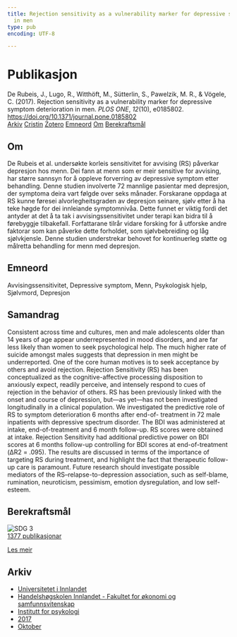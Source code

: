 ```yaml
---
title: Rejection sensitivity as a vulnerability marker for depressive symptom deterioration
  in men
type: pub
encoding: UTF-8

---
```

<h1>Publikasjon</h1>
<article id="csl-bib-container-E35QH29F" class="csl-bib-container">
  <div class="csl-bib-body"> <div class="csl-entry">De Rubeis, J., Lugo, R., Witthöft, M., Sütterlin, S., Pawelzik, M. R., &#38; Vögele, C. (2017). Rejection sensitivity as a vulnerability marker for depressive symptom deterioration in men. <i>PLOS ONE</i>, <i>12</i>(10), e0185802. <a href="https://doi.org/10.1371/journal.pone.0185802">https://doi.org/10.1371/journal.pone.0185802</a></div> </div>
  <div class="csl-bib-buttons">
    <a href="#taxonomy-article-E35QH29F" alt="archive" class="csl-bib-button">Arkiv</a>
    <a href="https://app.cristin.no/results/show.jsf?id=1507277" alt="Cristin" class="csl-bib-button">Cristin</a>
    <a href="http://zotero.org/groups/5881554/items/E35QH29F" alt="Zotero" class="csl-bib-button">Zotero</a>
    <a href="#keywords-article-E35QH29F" alt="keywords" class="csl-bib-button">Emneord</a>
    <a href="#about-article-E35QH29F" alt="about_pub" class="csl-bib-button">Om</a>
    <a href="#sdg-article-E35QH29F" alt="sdg" class="csl-bib-button">Berekraftsmål</a>
  </div>
  <div id="csl-bib-meta-container-E35QH29F"></div>
</article>
<div id="csl-bib-meta-E35QH29F" class="csl-bib-meta">
  <article id="about-article-E35QH29F" class="about_pub-article">
    <h1>Om</h1>
    De Rubeis et al. undersøkte korleis sensitivitet for avvising (RS) påverkar depresjon hos menn. Dei fann at menn som er meir sensitive for avvising, har større sannsyn for å oppleve forverring av depressive symptom etter behandling. Denne studien involverte 72 mannlige pasientar med depresjon, der symptoma deira vart følgde over seks månader. Forskarane oppdaga at RS kunne føresei alvorlegheitsgraden av depresjon seinare, sjølv etter å ha teke høgde for dei innleiande symptomnivåa. Dette funnet er viktig fordi det antyder at det å ta tak i avvisingssensitivitet under terapi kan bidra til å førebyggje tilbakefall. Forfattarane tilrår vidare forsking for å utforske andre faktorar som kan påverke dette forholdet, som sjølvbebreiding og låg sjølvkjensle. Denne studien understrekar behovet for kontinuerleg støtte og målretta behandling for menn med depresjon.
  </article>
  <article id="keywords-article-E35QH29F" class="keywords-article">
    <h1>Emneord</h1>
    Avvisingssensitivitet, Depressive symptom, Menn, Psykologisk hjelp, Sjølvmord, Depresjon
  </article>
  <article id="abstract-article-E35QH29F" class="abstract-article">
    <h1>Samandrag</h1>
    Consistent across time and cultures, men and male adolescents older than 14 years of age appear underrepresented in mood disorders, and are far less likely than women to seek psychological help. The much higher rate of suicide amongst males suggests that depression in men might be underreported. One of the core human motives is to seek acceptance by others and avoid rejection. Rejection Sensitivity (RS) has been conceptualized as the cognitive-affective processing disposition to anxiously expect, readily perceive, and intensely respond to cues of rejection in the behavior of others. RS has been previously linked with the onset and course of depression, but—as yet—has not been investigated longitudinally in a clinical population. We investigated the predictive role of RS to symptom deterioration 6 months after end-of- treatment in 72 male inpatients with depressive spectrum disorder. The BDI was administered at intake, end-of-treatment and 6 month follow-up. RS scores were obtained at intake. Rejection Sensitivity had additional predictive power on BDI scores at 6 months follow-up controlling for BDI scores at end-of-treatment (ΔR2 = .095). The results are discussed in terms of the importance of targeting RS during treatment, and highlight the fact that therapeutic follow-up care is paramount. Future research should investigate possible mediators of the RS–relapse-to-depression association, such as self-blame, rumination, neuroticism, pessimism, emotion dysregulation, and low self-esteem.
  </article>
  <article id="sdg-article-E35QH29F" class="sdg-article">
    <h1>Berekraftsmål</h1>
    <div class="sdg-container"><div id="sdg3" class="sdg">
        <img src="{{< params subfolder >}}images/sdg/sdg03_nn.png" class="image" alt="SDG 3">
        <div class="sdg-overlay">
          <a href="{{< params subfolder >}}nn/archive/?sdg=3#archive" class="sdg-publication-count"><span>1377</span> publikasjonar</a>
          <p><a href="https://fn.no/om-fn/fns-baerekraftsmaal/god-helse-og-livskvalitet?lang=nno-NO" class="sdg-read-more">Les meir</a></p>
        </div>
      </div></div>
  </article>
  <article id="taxonomy-article-E35QH29F" class="taxonomy-article">
    <h1>Arkiv</h1>
    <ul>
      <li><a href="{{< params subfolder >}}nn/archive/?key=3DCRN523">Universitetet i Innlandet</a></li>
      <li><a href="{{< params subfolder >}}nn/archive/?key=DU8Q9LN9">Handelshøgskolen Innlandet - Fakultet for økonomi og samfunnsvitenskap</a></li>
      <li><a href="{{< params subfolder >}}nn/archive/?key=KTD9NXA8">Institutt for psykologi</a></li>
      <li><a href="{{< params subfolder >}}nn/archive/?key=E9KSSDJQ">2017</a></li>
      <li><a href="{{< params subfolder >}}nn/archive/?key=H4X7BB84">Oktober</a></li>
    </ul>
  </article>
</div>
